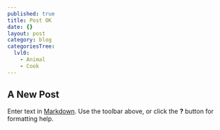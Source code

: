 ```yaml
---
published: true
title: Post OK
date: {}
layout: post
category: blog
categoriesTree:
  lvl0:
    - Animal
    - Cook
---
```

## A New Post

Enter text in [Markdown](http://daringfireball.net/projects/markdown/). Use the toolbar above, or click the **?** button for formatting help.
